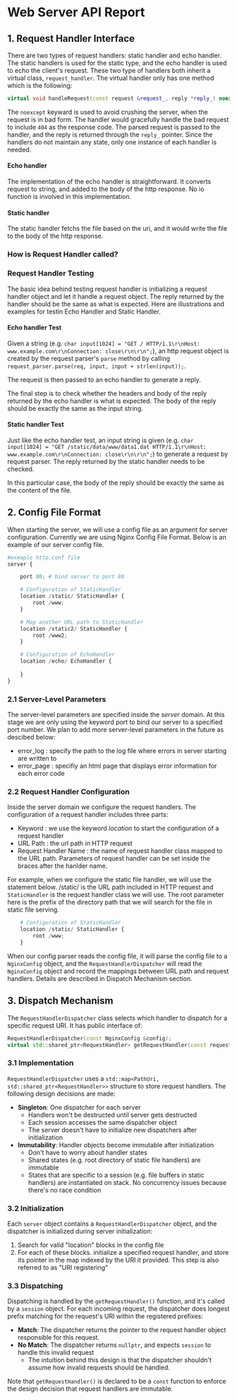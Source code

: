 # Web Server API Report
## 1. Request Handler Interface

There are two types of request handlers: static handler and echo handler. The static handlers is used for the static type, and the echo handler is used to echo the client's request.  These two type of handlers both inherit a virtual class, `request_handler`.  The virtual handler only has one method which is the following:

```c++
virtual void handleRequest(const request &request_, reply *reply_) noexcept = 0;
```

The `noexcept` keyward is used to avoid crushing the server, when the request is in bad form. The handler would gracefully handle the bad request to include `404` as the response code. The parsed request is passed to the handler, and the reply is returned through the `reply_` pointer. Since the handlers do not maintain any state, only one instance of each handler is needed.

#### Echo handler

The implementation of the echo handler is straightforward. It converts request to string, and added to the body of the http response. No io function is involved in this implementation. 

#### Static handler

The static handler fetchs the file based on the uri, and it would write the file to the body of the http response.

### How is Request Handler called?



### Request Handler Testing

The basic idea behind testing request handler is initializing a request handler object and let it handle a request object. The reply returned by the handler should be the same as what is expected. Here are illustrations and examples for testin Echo Handler and Static Handler.

#### Echo handler Test

Given a string (e.g. `char input[1024] = "GET / HTTP/1.1\r\nHost: www.example.com\r\nConnection: close\r\n\r\n";`), an http request object is created by the request parser's `parse` method  by calling `request_parser.parse(req, input, input + strlen(input));`. 

The request is then passed to an echo handler to generate a reply.

The final step is to check whether the headers and body of the reply returned by the echo handler is what is expected. The body of the reply should be exactly the same as the input string.

#### Static handler Test

Just like the echo handler test, an input string is given (e.g. `char input[1024] = "GET /static/data/www/data1.dat HTTP/1.1\r\nHost: www.example.com\r\nConnection: close\r\n\r\n";`) to generate a request by request parser. The reply returned by the static handler needs to be checked.

In this particular case, the body of the reply should be exactly the same as the content of the file. 

## 2. Config File Format
When starting the server, we will use a config file as an argument for server configuration. Currently we are using Nginx Config File Format. Below is an example of our server config file. 

```py
#exmaple http.conf file
server {

    port 80; # bind server to port 80

    # Configuration of StaticHandler
    location /static/ StaticHandler {
        root /www;
    }

    # Map another URL path to StaticHandler
    location /static2/ StaticHandler {
        root /www2;
    }

    # Configuration of EchoHandler
    location /echo/ EchoHandler {
    
    }
}
```

### 2.1 Server-Level Parameters
The server-level parameters are specified inside the *server* domain. At this stage we are only using the keyword port to bind our server to a specified port number. We plan to add more server-level parameters in the future as descibed below:
  * error_log : specify the path to the log file where errors in server starting are written to
  * error_page : specifiy an html page that displays error information for each error code

### 2.2 Request Handler Configuration
Inside the server domain we configure the request handlers. The configuration of a request handler includes three parts:
  * Keyword : we use the keyword *location* to start the configuration of a request handler
  * URL Path : the url path in HTTP request
  * Request Handler Name : the name of request handler class mapped to the URL path. Parameters of request handler can be set inside the braces after the hanlder name.

For example, when we configure the static file handler, we will use the statement below. /static/ is the URL path included in HTTP request and `StaticHandler` is the request handler class we will use. The root parameter here is the prefix of the directory path that we will search for the file in static file serving.
```py
    # Configuration of StaticHandler
    location /static/ StaticHandler {
        root /www;
    }
```

When our config parser reads the config file, it will parse the config file to a `NginxConfig` object, and the `RequestHandlerDispatcher` will read the `NginxConfig` object and record the mappings between URL path and request handlers. Details are described in Dispatch Mechanism section.

## 3. Dispatch Mechanism
The `RequestHandlerDispatcher` class selects which handler to dispatch for a specific request URI. It has public interface of:
```c++
RequestHandlerDispatcher(const NginxConfig &config);
virtual std::shared_ptr<RequestHandler> getRequestHandler(const request &request_) const;
```

### 3.1 Implementation
`RequestHandlerDispatcher` uses a `std::map<PathUri, std::shared_ptr<RequestHandler>>` structure to store request handlers. The following design decisions are made:  
* **Singleton**: One dispatcher for each server
  * Handlers won't be destructed until server gets destructed
  * Each session accesses the same dispatcher object
  * The server doesn't have to initialize new dispatchers after initialization
* **Immutability**: Handler objects become immutable after initialization
  * Don't have to worry about handler states
  * Shared states (e.g. root directory of static file handlers) are immutable
  * States that are specific to a session (e.g. file buffers in static handlers) are instantiated on stack. No concurrency issues because there's no race condition

### 3.2  Initialization
Each `server` object contains a `RequestHandlerDispatcher` object, and the dispatcher is initialized during server initialization:  
1. Search for valid "location" blocks in the config file
2. For each of these blocks. initialize a specified request handler, and store its pointer in the map indexed by the URI it provided. This step is also referred to as "URI registering"

### 3.3 Dispatching
Dispatching is handled by the `getRequestHandler()` function, and it's called by a `session` object. For each incoming request, the dispatcher does longest prefix matching for the request's URI within the registered prefixes:  
* **Match**: The dispatcher returns the pointer to the request handler object responsible for this request. 
* **No Match**: The dispatcher returns `nullptr`, and expects `session` to handle this invalid request 
  * The intuition behind this design is that the dispatcher shouldn't assume how invalid requests should be handled.  

Note that `getRequestHandler()` is declared to be a `const` function to enforce the design decision that request handlers are immutable.